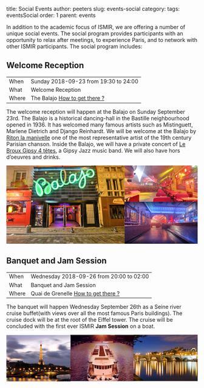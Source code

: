 title: Social Events
author: peeters
slug: events-social
category:
tags: eventsSocial
order: 1
parent: events

In addition to the academic focus of ISMIR, we are offering a number of unique social events. The social program provides participants with an opportunity to relax after meetings, to experience Paris, and to network with other ISMIR participants. The social program includes:

## Welcome Reception

<TABLE>
<TR><TD class=xlDate>When</TD><TD class=xlGrey>
Sunday 2018-09-23 from 19:30 to 24:00
</TD></TR><TD class=xlDate>What</TD><TD class=xlGrey>
Welcome Reception
</TD></TR><TD class=xlDate>Where</TD><TD class=xlGrey>
The Balajo <A HREF="../pages/venue-balajo.html">How to get there ?</A>
</TD></TR>
</TABLE>

<P></P>

The welcome reception will happen at the Balajo on Sunday September 23rd.
The Balajo is a historical dancing-hall in the Bastille neighbourhood opened in 1936.
It has welcomed many famous artists such as Mistinguett, Marlene Dietrich and Django Reinhardt.
We will be welcome at the Balajo by [Riton la manivelle](https://www.riton.org) one of the most representative artist of the 19th century Parisian chanson.
Inside the Balajo, we will have a private concert of [Le Broux Gipsy 4 têtes](https://www.youtube.com/watch?v=VxZE-24g80w), a Gipsy Jazz music band.
We will also have hors d’oeuvres and drinks.

<img src="../images/venue/balajo.png">

## Banquet and Jam Session

<TABLE>
<TR><TD class=xlDate>When</TD><TD class=xlGrey>
Wednesday 2018-09-26 from 20:00 to 02:00
</TD></TR><TD class=xlDate>What</TD><TD class=xlGrey>
Banquet and Jam Session
</TD></TR><TD class=xlDate>Where</TD><TD class=xlGrey>
Quai de Grenelle <A HREF="../pages/venue-grenelle.html">How to get there ?</A>
</TD></TR>
</TABLE>

<P></P>

The banquet will happen Wednesday September 26th as a Seine river cruise buffet(with views over all the most famous Paris buildings).
The cruise dock will be at the root of the Eiffel tower.
The cruise will be concluded with the first ever ISMIR **Jam Session** on a boat.

<img src="../images/venue/boreas.png">
